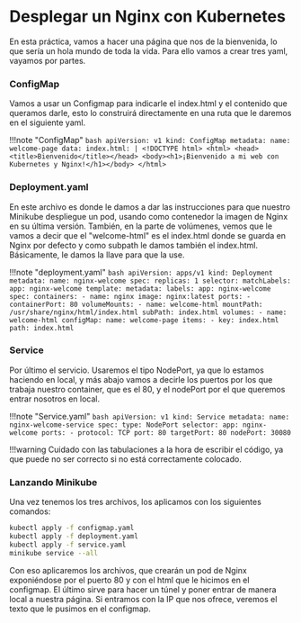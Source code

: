 # Desplegar un Nginx con Kubernetes
En esta práctica, vamos a hacer una página que nos de la bienvenida, lo que sería un hola mundo de toda la vida. Para ello vamos a crear tres yaml, vayamos por partes.

### ConfigMap
Vamos a usar un Configmap para indicarle el index.html y el contenido que queramos darle, esto lo construirá directamente en una ruta que le daremos en el siguiente yaml.

!!!note "ConfigMap"
    ```bash
    apiVersion: v1
    kind: ConfigMap
    metadata:
    name: welcome-page
    data:
    index.html: |
        <!DOCTYPE html>
        <html>
        <head><title>Bienvenido</title></head>
        <body><h1>¡Bienvenido a mi web con Kubernetes y Nginx!</h1></body>
        </html>
    ```
### Deployment.yaml
En este archivo es donde le damos a dar las instrucciones para que nuestro Minikube despliegue un pod, usando como contenedor la imagen de Nginx en su última versión. También, en la parte de volúmenes, vemos que le vamos a decir que el "welcome-html" es el index.html donde se guarda en Nginx por defecto y como subpath le damos también el index.html. Básicamente, le damos la llave para que la use.

!!!note "deployment.yaml"
    ```bash
    apiVersion: apps/v1
    kind: Deployment
    metadata:
    name: nginx-welcome
    spec:
    replicas: 1
    selector:
        matchLabels:
        app: nginx-welcome
    template:
        metadata:
        labels:
            app: nginx-welcome
        spec:
        containers:
        - name: nginx
            image: nginx:latest
            ports:
            - containerPort: 80
            volumeMounts:
            - name: welcome-html
            mountPath: /usr/share/nginx/html/index.html
            subPath: index.html
        volumes:
        - name: welcome-html
            configMap:
            name: welcome-page
            items:
            - key: index.html
                path: index.html
    ```

### Service
Por último el servicio. Usaremos el tipo NodePort, ya que lo estamos haciendo en local, y más abajo vamos a decirle los puertos por los que trabaja nuestro container, que es el 80, y el nodePort por el que queremos entrar nosotros en local.

!!!note "Service.yaml"
    ```bash
    apiVersion: v1
    kind: Service
    metadata:
    name: nginx-welcome-service
    spec:
    type: NodePort
    selector:
        app: nginx-welcome
    ports:
    - protocol: TCP
        port: 80
        targetPort: 80
        nodePort: 30080
    ```

!!!warning
    Cuidado con las tabulaciones a la hora de escribir el código, ya que puede no ser correcto si no está correctamente colocado.

### Lanzando Minikube
Una vez tenemos los tres archivos, los aplicamos con los siguientes comandos:

```bash
kubectl apply -f configmap.yaml
kubectl apply -f deployment.yaml
kubectl apply -f service.yaml
minikube service --all
```

Con eso aplicaremos los archivos, que crearán un pod de Nginx exponiéndose por el puerto 80 y con el html que le hicimos en el configmap. El último sirve para hacer un túnel y poner entrar de manera local a nuestra página. Si entramos con la IP que nos ofrece, veremos el texto que le pusimos en el configmap.
